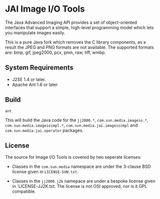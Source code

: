 #  JAI Image I/O Tools

The Java Advanced Imaging API provides a set of object-oriented interfaces that support a simple, high-level programming model which lets you manipulate images easily.

This is a pure Java fork which removes the C library components, as a result the JPEG and PNG formats are not available. The supported formats are: bmp, gif, jpeg2000, pcx, pnm, raw, tiff, wmbp.

## System Requirements

- J2SE 1.4  or later.
- Apache Ant 1.6  or later

## Build

```
ant
```

This will build the Java code for the `jj2000.*`, `com.sun.media.imageio.*`, `com.sun.media.imageioimpl.*`, `com.sun.media.jai.imageioimpl` and `com.sun.media.jai.operator` packages. 

## License

The source for Image I/O Tools is covered by two seperate licenses:

- Classes in the `com.sun.media` namespace are under the 3-clause BSD
license given in `LICENSE-SUN.txt`.

- Classes in the `jj2000.j2k` namepace are under a bespoke license 
  given in `LICENSE-JJ2K.txt. The license is not OSI approved, nor
  is it GPL compatible.
